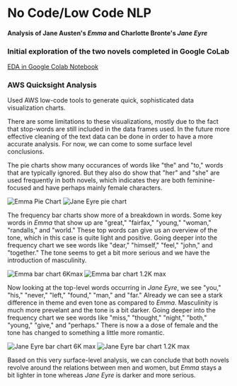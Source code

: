 # No Code/Low Code NLP
#### Analysis of Jane Austen's *Emma* and Charlotte Bronte's *Jane Eyre*

### Initial exploration of the two novels completed in Google CoLab
[EDA in Google Colab Notebook](https://github.com/egmavis/nocode-lowcode/blob/main/EDA_text.ipynb)

### AWS Quicksight Analysis
Used AWS low-code tools to generate quick, sophisticated data visualization charts. 

There are some limitations to these visualizations, mostly due to the fact that stop-words are still included in the data frames used. In the future more effective cleaning of the text data can be done in order to have a more accurate analysis. For now, we can come to some surface level conclusions.

The pie charts show many occurances of words like "the" and "to," words that are typically ignored. But they also do show that "her" and "she" are used frequently in both novels, which indicates they are both feminine-focused and have perhaps mainly female characters.

![Emma Pie Chart](https://user-images.githubusercontent.com/69800932/136804279-228ea13b-18e9-4413-82f1-998f1efa173b.png)
![Jane Eyre pie chart](https://user-images.githubusercontent.com/69800932/136804289-c9a68607-2327-4a8a-9e95-013793b1fa2d.png)

The frequency bar charts show more of a breakdown in words. Some key words in *Emma* that show up are "great," "fairfax," "young," "woman," "randalls," and "world." These top words can give us an overview of the tone, which in this case is quite light and positive. Going deeper into the frequency chart we see words like "dear," "himself," "feel," "john," and "together." The tone seems to get a bit more serious and we have the introduction of masculinity.

![Emma bar chart 6Kmax](https://user-images.githubusercontent.com/69800932/136804284-a0cdf368-f998-4f12-8377-4e64662cfca9.png)
![Emma bar chart 1.2K max](https://user-images.githubusercontent.com/69800932/136804281-93c84782-fea6-4945-8419-490d65ef04d6.png)

Now looking at the top-level words occurring in *Jane Eyre*, we see "you," "his," "never," "left," "found," "man," and "far." Already we can see a stark difference in theme and even tone as compared to *Emma*. Masculinity is much more prevelant and the tone is a bit darker. Going deeper into the frequency chart we see words like "miss," "thought," "night," "both," "young," "give," and "perhaps." There is now a a dose of female and the tone has changed to something a little more romantic.

![Jane Eyre bar chart 6K max](https://user-images.githubusercontent.com/69800932/136804288-7113466f-0d2d-4546-969f-eaf6c8324492.png)
![Jane Eyre bar chart 1.2K max](https://user-images.githubusercontent.com/69800932/136804286-3a5bec1a-085c-4ff7-86d8-f160a8021c0f.png)

Based on this very surface-level analysis, we can conclude that both novels revolve around the relations between men and women, but *Emma* stays a bit lighter in tone whereas *Jane Eyre* is darker and more serious.
